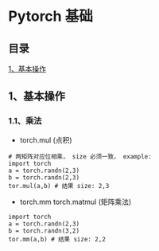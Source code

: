 # Pytorch 基础

## 目录
[1、基本操作](#基本操作)


## <h2 id="基本操作">1、基本操作</h2>

### 1.1、乘法
* torch.mul (点积)
```
# 两矩阵对应位相乘， size 必须一致， example:
import torch
a = torch.randn(2,3)
b = torch.randn(2,3)
tor.mul(a,b) # 结果 size: 2,3
```
* torch.mm torch.matmul (矩阵乘法)

```
import torch
a = torch.randn(2,3)
b = torch.randn(3,2)
tor.mm(a,b) # 结果 size: 2,2
```


